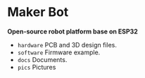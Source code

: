 # Maker Bot
**Open-source robot platform base on ESP32**
* `hardware` PCB and 3D design files.
* `software` Firmware example.
* `docs` Documents.
* `pics` Pictures
